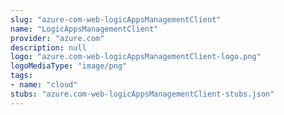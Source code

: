 ```yaml
---
slug: "azure-com-web-logicAppsManagementClient"
name: "LogicAppsManagementClient"
provider: "azure.com"
description: null
logo: "azure.com-web-logicAppsManagementClient-logo.png"
logoMediaType: "image/png"
tags:
- name: "cloud"
stubs: "azure.com-web-logicAppsManagementClient-stubs.json"
---
```

